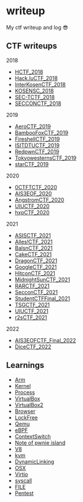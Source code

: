# writeup
My ctf writeup and log 😎



## CTF writeups

2018

- [HCTF_2018](HCTF_2018.md)
- [Hack.luCTF_2018](Hack.luCTF_2018.md)
- [InterKosenCTF_2018](InterKosenCTF_2018.md)
- [KOSENSC_2018](KOSENSC_2018.md)
- [SEC-TCTF_2018](SEC-TCTF_2018.md)
- [SECCONCTF_2018](SECCONCTF_2018.md)

2019

- [AeroCTF_2019](AeroCTF_2019.md)
- [BambooFoxCTF_2019](BambooFoxCTF_2019.md)
- [FireshellCTF_2019](FireshellCTF_2019.md)
- [ISITDTUCTF_2019](ISITDTUCTF_2019.md)
- [RedpwnCTF_2019](RedpwnCTF_2019.md)
- [TokyowesternsCTF_2019](TokyowesternsCTF_2019.md)
- [starCTF_2019](starCTF_2019.md)

2020

- [0CTFTCTF_2020](0CTFTCTF_2020.md)
- [AIS3EOF_2020](AIS3EOF_2020.md)
- [AngstromCTF_2020](AngstromCTF_2020.md)
- [UIUCTF_2020](UIUCTF_2020.md)
- [hxpCTF_2020](hxpCTF_2020.md)

2021

- [ASISCTF_2021](ASISCTF_2021.md)
- [Alles!CTF_2021](Alles!CTF_2021.md)
- [BalsnCTF_2021](BalsnCTF_2021.md)
- [CakeCTF_2021](CakeCTF_2021.md)
- [DragonCTF_2021](DragonCTF_2021.md)
- [GoogleCTF_2021](GoogleCTF_2021.md)
- [HitconCTF_2021](HitconCTF_2021.md)
- [MidnightSunCTF_2021](MidnightSunCTF_2021.md)
- [RARCTF_2021](RARCTF_2021.md)
- [SecconCTF_2021](SecconCTF_2021.md)
- [StudentCTFFinal_2021](StudentCTFFinal_2021.md)
- [TSGCTF_2021](TSGCTF_2021.md)
- [UIUCTF_2021](UIUCTF_2021.md)
- [r2sCTF_2021](r2sCTF_2021.md)

2022

- [AIS3EOFCTF_Final_2022](AIS3EOFCTF_Final_2022.md)
- [DiceCTF_2022](DiceCTF_2022.md)



## Learnings

- [Arm](./learning/Arm.md)
- [Kernel](./learning/Kernel.md)
- [Process](./learning/Process.md)
- [VirtualBox](./learning/VirtualBox.md)
- [VirtualBox2](./learning/VirtualBox2.md)
- [Browser](./learning/Browser.md)
- [LockFree](./learning/LockFree.md)
- [Qemu](./learning/Qemu.md)
- [eBPF](./learning/eBPF.md)
- [ContextSwitch](./learning/ContextSwitch.md)
- [Note of pwnie island](./learning/Note%20of%20pwnie%20island.md)
- [V8](./learning/V8.md)
- [kvm](./learning/kvm.md)
- [DynamicLinking](./learning/DynamicLinking.md)
- [OSX](./learning/OSX.md)
- [Virtio](./learning/Virtio.md)
- [syscall](./learning/syscall.md)
- [FILE](./learning/FILE.md)
- [Pentest](./learning/Pentest.md)
